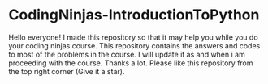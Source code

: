 # CodingNinjas-IntroductionToPython
Hello everyone!
I made this repository so that it may help you while you do your coding ninjas course.
This repository contains the answers and codes to most of the problems in the course.
I will update it as and when i am proceeding with the course.
Thanks a lot.
Please like this repository from the top right corner (Give it a star).
